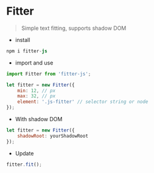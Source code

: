 # Fitter
> Simple text fitting, supports shadow DOM

- install
```s
npm i fitter-js
```

- import and use
```javascript
import Fitter from 'fitter-js';

let fitter = new Fitter({
	min: 12, // px
    max: 32, // px
    element: '.js-fitter' // selector string or node
});
```

- With shadow DOM
```javascript
let fitter = new Fitter({
    shadowRoot: yourShadowRoot
});
```

- Update
```javascript
fitter.fit();
```
